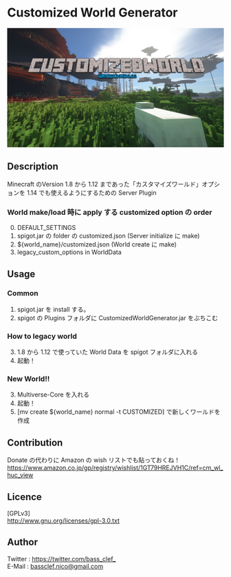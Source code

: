Customized World Generator
==========================

![image](https://github.com/bass-clef/CustomizedWorldGenerator/blob/images/sumnail.png)
## Description
Minecraft のVersion 1.8 から 1.12 まであった「カスタマイズワールド」オプションを 1.14 でも使えるようにするための Server Plugin  
  
### World make/load 時に apply する customized option の order  
0. DEFAULT\_SETTINGS
1. spigot.jar の folder の customized.json (Server initialize に make)  
2. ${world\_name}/customized.json (World create に make)  
3. legacy\_custom\_options in WorldData  
  
## Usage
### Common
1. spigot.jar を install する。
2. spigot の Plugins フォルダに CustomizedWorldGenerator.jar をぶちこむ
  
### How to legacy world
3. 1.8 から 1.12 で使っていた World Data を spigot フォルダに入れる
4. 起動！
  
### New World!!
3. Multiverse-Core を入れる
4. 起動！
5. [mv create ${world\_name} normal -t CUSTOMIZED] で新しくワールドを作成

## Contribution
Donate の代わりに Amazon の wish リストでも貼っておくね！  
<https://www.amazon.co.jp/gp/registry/wishlist/1GT79HREJVH1C/ref=cm_wl_huc_view>  
  
## Licence
[GPLv3]  
<http://www.gnu.org/licenses/gpl-3.0.txt>  
  
## Author
Twitter : <https://twitter.com/bass_clef_>  
E-Mail  : bassclef.nico@gmail.com  
  
